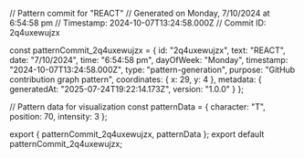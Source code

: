 // Pattern commit for "REACT"
// Generated on Monday, 7/10/2024 at 6:54:58 pm
// Timestamp: 2024-10-07T13:24:58.000Z
// Commit ID: 2q4uxewujzx

const patternCommit_2q4uxewujzx = {
  id: "2q4uxewujzx",
  text: "REACT",
  date: "7/10/2024",
  time: "6:54:58 pm",
  dayOfWeek: "Monday",
  timestamp: "2024-10-07T13:24:58.000Z",
  type: "pattern-generation",
  purpose: "GitHub contribution graph pattern",
  coordinates: {
    x: 29,
    y: 4
  },
  metadata: {
    generatedAt: "2025-07-24T19:22:14.173Z",
    version: "1.0.0"
  }
};

// Pattern data for visualization
const patternData = {
  character: "T",
  position: 70,
  intensity: 3
};

export { patternCommit_2q4uxewujzx, patternData };
export default patternCommit_2q4uxewujzx;
